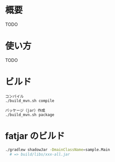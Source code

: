 # 概要

TODO


# 使い方

TODO


# ビルド

```
コンパイル
./build_mvn.sh compile

パッケージ（jar）作成
./build_mvn.sh package
```


# fatjar のビルド

```sh
./gradlew shadowJar -DmainClassName=sample.Main
  # => build/libs/xxx-all.jar
```
